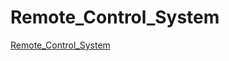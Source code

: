 # Remote_Control_System
[Remote_Control_System](https://media1.giphy.com/media/bQ6IvEIsmNHkDZVDhQ/giphy.gif?cid=790b76117ca90d6da2f5b5709bf9dc198987e280c1c49184&rid=giphy.gif)
